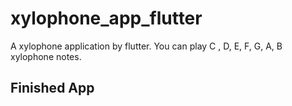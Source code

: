 # xylophone_app_flutter

A xylophone application by flutter.
You can play C , D, E, F, G, A, B xylophone notes.

## Finished App

<img src="">